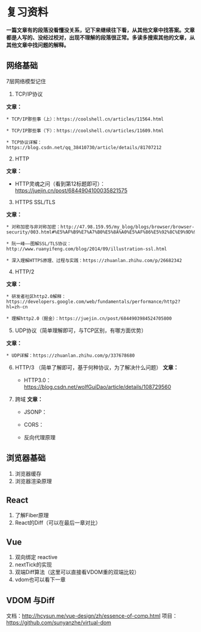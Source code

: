 # 复习资料

**一篇文章有的段落没看懂没关系，记下来继续往下看，从其他文章中找答案。文章都是人写的、没经过校对，出现不理解的段落很正常。多读多搜索其他的文章，从其他文章中找问题的解释。**

## 网络基础
7层网络模型记住
1. TCP/IP协议

  **文章：**

    * TCP/IP那些事（上）：https://coolshell.cn/articles/11564.html

    * TCP/IP那些事（下）：https://coolshell.cn/articles/11609.html

    * TCP协议详解：https://blog.csdn.net/qq_38410730/article/details/81707212

2. HTTP 

  **文章：**

  * HTTP灵魂之问（看到第12标题即可）：https://juejin.cn/post/6844904100035821575

3. HTTPS SSL/TLS

  **文章：**
  
    * 对称加密与非对称加密：http://47.98.159.95/my_blog/blogs/browser/browser-security/003.html#%E5%AF%B9%E7%A7%B0%E5%8A%A0%E5%AF%86%E5%92%8C%E9%9D%9E%E5%AF%B9%E7%A7%B0%E5%8A%A0%E5%AF%86

    * 阮一峰——图解SSL/TLS协议：http://www.ruanyifeng.com/blog/2014/09/illustration-ssl.html

    * 深入理解HTTPS原理、过程与实践：https://zhuanlan.zhihu.com/p/26682342

4. HTTP/2

  **文章：**

    * 研发者社区http2.0解释：https://developers.google.com/web/fundamentals/performance/http2?hl=zh-cn

    * 理解http2.0（掘金）：https://juejin.cn/post/6844903984524705800

5. UDP协议（简单理解即可，与TCP区别，有哪方面优势）
  
  **文章：**

    * UDP详解：https://zhuanlan.zhihu.com/p/337678680

6. HTTP/3 （简单了解即可，基于何种协议，为了解决什么问题）
  **文章：**

    * HTTP3.0：https://blog.csdn.net/wolfGuiDao/article/details/108729560

7. 跨域
  **文章：**
    
    * JSONP：
    
    * CORS：

    * 反向代理原理

## 浏览器基础
1. 浏览器缓存
2. 浏览器渲染原理

## 

## React
1. 了解Fiber原理
2. React的Diff（可以在最后一章对比）

## Vue
1. 双向绑定 reactive
2. nextTick的实现
3. 双端Diff算法（这里可以直接看VDOM重的双端比较）
4. vdom也可以看下一章

## VDOM 与Diff
文档：http://hcysun.me/vue-design/zh/essence-of-comp.html
项目：https://github.com/sunyanzhe/virtual-dom